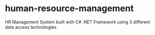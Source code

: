 # human-resource-management
HR Management System built with C# .NET Framework using 3 different data access technologies
